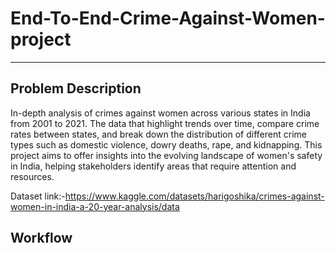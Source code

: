 # End-To-End-Crime-Against-Women-project
------------------------------------------------------------------------------------------------
## Problem Description
 In-depth analysis of crimes against women across various states in India from 2001 to 2021. The data that highlight trends over time, compare crime rates between states, and break down the distribution of different crime types such as domestic violence, dowry deaths, rape, and kidnapping. This project aims to offer insights into the evolving landscape of women's safety in India, helping stakeholders identify areas that require attention and resources.

 Dataset link:-https://www.kaggle.com/datasets/harigoshika/crimes-against-women-in-india-a-20-year-analysis/data

 ## Workflow

 